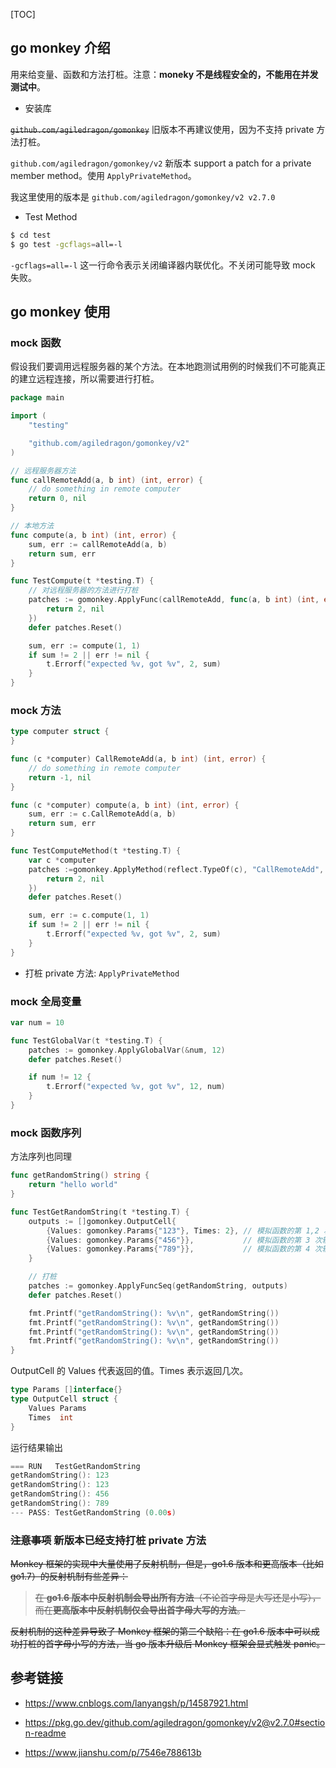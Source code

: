 [TOC]

## go monkey 介绍

用来给变量、函数和方法打桩。注意：**moneky 不是线程安全的，不能用在并发测试中**。

- 安装库

~~`github.com/agiledragon/gomonkey`~~ 旧版本不再建议使用，因为不支持 private 方法打桩。

`github.com/agiledragon/gomonkey/v2` 新版本 support a patch for a private member method。使用 `ApplyPrivateMethod`。

我这里使用的版本是 `github.com/agiledragon/gomonkey/v2 v2.7.0`

- Test Method

```bash
$ cd test 
$ go test -gcflags=all=-l
```

`-gcflags=all=-l` 这一行命令表示关闭编译器内联优化。不关闭可能导致 mock 失败。

## go monkey 使用

### mock 函数

假设我们要调用远程服务器的某个方法。在本地跑测试用例的时候我们不可能真正的建立远程连接，所以需要进行打桩。

```go
package main

import (
	"testing"

	"github.com/agiledragon/gomonkey/v2"
)

// 远程服务器方法
func callRemoteAdd(a, b int) (int, error) {
	// do something in remote computer
	return 0, nil
}

// 本地方法
func compute(a, b int) (int, error) {
	sum, err := callRemoteAdd(a, b)
	return sum, err
}

func TestCompute(t *testing.T) {
    // 对远程服务器的方法进行打桩
	patches := gomonkey.ApplyFunc(callRemoteAdd, func(a, b int) (int, error) {
        return 2, nil
	})
	defer patches.Reset()

	sum, err := compute(1, 1)
	if sum != 2 || err != nil {
		t.Errorf("expected %v, got %v", 2, sum)
	}
}

```

### mock 方法

```go
type computer struct {
}

func (c *computer) CallRemoteAdd(a, b int) (int, error) {
	// do something in remote computer
	return -1, nil
}

func (c *computer) compute(a, b int) (int, error) {
	sum, err := c.CallRemoteAdd(a, b)
	return sum, err
}

func TestComputeMethod(t *testing.T) {
	var c *computer
	patches :=gomonkey.ApplyMethod(reflect.TypeOf(c), "CallRemoteAdd", func(_ *computer, a, b int) (int, error) {
		return 2, nil
	})
	defer patches.Reset()

	sum, err := c.compute(1, 1)
	if sum != 2 || err != nil {
		t.Errorf("expected %v, got %v", 2, sum)
	}
}
```

- 打桩 private 方法: `ApplyPrivateMethod`

### mock 全局变量

```go
var num = 10

func TestGlobalVar(t *testing.T) {
	patches := gomonkey.ApplyGlobalVar(&num, 12)
	defer patches.Reset()

	if num != 12 {
		t.Errorf("expected %v, got %v", 12, num)
	}
}
```

### mock 函数序列

方法序列也同理

```go
func getRandomString() string {
	return "hello world"
}

func TestGetRandomString(t *testing.T) {
	outputs := []gomonkey.OutputCell{
		{Values: gomonkey.Params{"123"}, Times: 2}, // 模拟函数的第 1,2 次输出。Times 表示输出的次数。
		{Values: gomonkey.Params{"456"}},           // 模拟函数的第 3 次输出
		{Values: gomonkey.Params{"789"}},           // 模拟函数的第 4 次输出
	}

	// 打桩
	patches := gomonkey.ApplyFuncSeq(getRandomString, outputs)
	defer patches.Reset()

	fmt.Printf("getRandomString(): %v\n", getRandomString())
	fmt.Printf("getRandomString(): %v\n", getRandomString())
	fmt.Printf("getRandomString(): %v\n", getRandomString())
	fmt.Printf("getRandomString(): %v\n", getRandomString())
}
```

OutputCell 的 Values 代表返回的值。Times 表示返回几次。

```go
type Params []interface{}
type OutputCell struct {
	Values Params
	Times  int
}
```

运行结果输出

```go
=== RUN   TestGetRandomString
getRandomString(): 123
getRandomString(): 123
getRandomString(): 456
getRandomString(): 789
--- PASS: TestGetRandomString (0.00s)
```

### ~~注意事项~~ 新版本已经支持打桩 private 方法

~~Monkey 框架的实现中大量使用了反射机制，但是，go1.6 版本和更高版本（比如go1.7）的反射机制有些差异：~~

> ~~在 **go1.6 版本中反射机制会导出所有方法**（不论首字母是大写还是小写），而在**更高版本中反射机制仅会导出首字母大写的方法**。~~

~~反射机制的这种差异导致了 Monkey 框架的第二个缺陷：在 go1.6 版本中可以成功打桩的首字母小写的方法，当 go 版本升级后 Monkey 框架会显式触发 panic。~~

## 参考链接

- https://www.cnblogs.com/lanyangsh/p/14587921.html

- https://pkg.go.dev/github.com/agiledragon/gomonkey/v2@v2.7.0#section-readme
- https://www.jianshu.com/p/7546e788613b